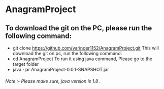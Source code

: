 # AnagramProject
## To download the git on the PC, please run the following command:
- git clone https://github.com/varinder1152/AnagramProject.git
This will download the git on pc, run the following command:
- cd AnagramProject
To run it using java command, Please go to the target folder 
- java -jar AnagramProject-0.0.1-SNAPSHOT.jar 


###### Note :- Please make sure, java version is 1.8 .
